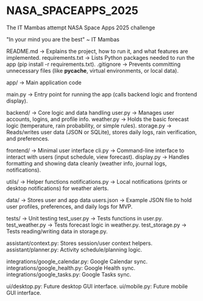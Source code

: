 # NASA_SPACEAPPS_2025
The IT Mambas attempt NASA Space Apps 2025 challenge

"In your mind you are the best"
~ IT Mambas


README.md → Explains the project, how to run it, and what features are implemented.
requirements.txt → Lists Python packages needed to run the app (pip install -r requirements.txt).
.gitignore → Prevents committing unnecessary files (like __pycache__, virtual environments, or local data).


app/ → Main application code

main.py → Entry point for running the app (calls backend logic and frontend display).

backend/ → Core logic and data handling
user.py → Manages user accounts, logins, and profile info.
weather.py → Holds the basic forecast logic (temperature, rain probability, or simple rules).
storage.py → Reads/writes user data (JSON or SQLite), stores daily logs, rain verification, and preferences.

frontend/ → Minimal user interface
cli.py → Command-line interface to interact with users (input schedule, view forecast).
display.py → Handles formatting and showing data cleanly (weather info, journal logs, notifications).

utils/ → Helper functions
notifications.py → Local notifications (prints or desktop notifications) for weather alerts.

data/ → Stores user and app data
users.json → Example JSON file to hold user profiles, preferences, and daily logs for MVP.

tests/ → Unit testing
test_user.py → Tests functions in user.py.
test_weather.py → Tests forecast logic in weather.py.
test_storage.py → Tests reading/writing data in storage.py.

assistant/context.py: Stores session/user context helpers.
assistant/planner.py: Activity schedule/planning logic.

integrations/google_calendar.py: Google Calendar sync.
integrations/google_health.py: Google Health sync.
integrations/google_tasks.py: Google Tasks sync.

ui/desktop.py: Future desktop GUI interface.
ui/mobile.py: Future mobile GUI interface.

